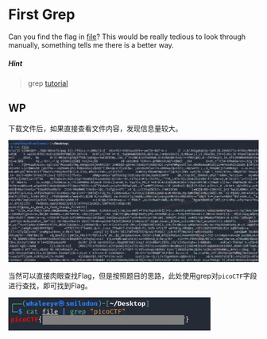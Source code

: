 # First Grep

Can you find the flag in [file](http://ctf.infury.org:8000/files/eb24df39326513c7a5f9a6a7ae4f0343/file)? This would be really tedious to look through manually, something tells me there is a better way.

##### Hint

>grep [tutorial](https://ryanstutorials.net/linuxtutorial/grep.php)

## WP

下载文件后，如果直接查看文件内容，发现信息量较大。

![image-20210717135513002](First-Grep.assets/image-20210717135513002.png)

当然可以直接肉眼查找Flag，但是按照题目的思路，此处使用grep对`picoCTF`字段进行查找，即可找到Flag。

![image-20210717135638557](First-Grep.assets/image-20210717135638557.png)

